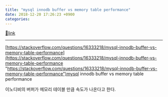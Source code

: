 ```yaml
---
title: "mysql innodb buffer vs memory table performance"
date: 2018-12-20 17:26:23 +0900
categories: 
---
```

[🔗link](http://www.mins01.com/mh/tech/read/1222)
***


[https://stackoverflow.com/questions/16333218/mysql-innodb-buffer-vs-memory-table-performance](https://stackoverflow.com/questions/16333218/mysql-innodb-buffer-vs-memory-table-performance "https://stackoverflow.com/questions/16333218/mysql-innodb-buffer-vs-memory-table-performance")mysql innodb buffer vs memory table performance

  


이노디비의 버퍼가 메모리 테이블 만큼 속도가 나온다고 한다.


